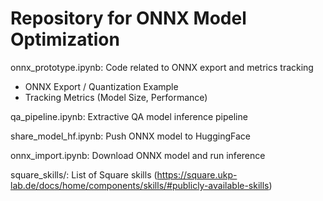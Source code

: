 # Repository for ONNX Model Optimization
onnx_prototype.ipynb: Code related to ONNX export and metrics tracking
- ONNX Export / Quantization Example 
- Tracking Metrics (Model Size, Performance)

qa_pipeline.ipynb: Extractive QA model inference pipeline

share_model_hf.ipynb: Push ONNX model to HuggingFace

onnx_import.ipynb: Download ONNX model and run inference

square_skills/: List of Square skills (https://square.ukp-lab.de/docs/home/components/skills/#publicly-available-skills)
